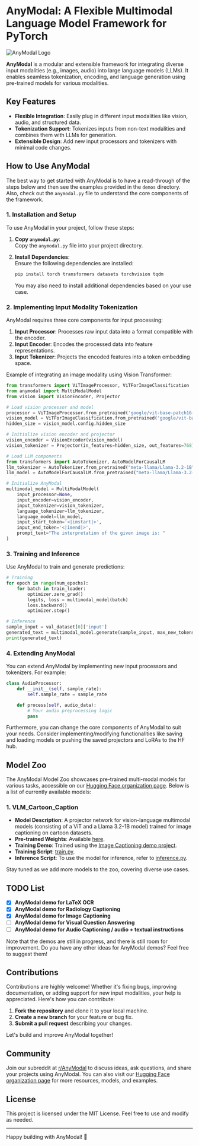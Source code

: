 # AnyModal: A Flexible Multimodal Language Model Framework for PyTorch

![AnyModal Logo](anymodal.png)

**AnyModal** is a modular and extensible framework for integrating diverse input modalities (e.g., images, audio) into large language models (LLMs). It enables seamless tokenization, encoding, and language generation using pre-trained models for various modalities.

## Key Features

- **Flexible Integration**: Easily plug in different input modalities like vision, audio, and structured data.
- **Tokenization Support**: Tokenizes inputs from non-text modalities and combines them with LLMs for generation.
- **Extensible Design**: Add new input processors and tokenizers with minimal code changes.

## How to Use AnyModal

The best way to get started with AnyModal is to have a read-through of the steps below and then see the examples provided in the `demos` directory. Also, check out the `anymodal.py` file to understand the core components of the framework.

### 1. Installation and Setup

To use AnyModal in your project, follow these steps:

1. **Copy `anymodal.py`**:  
   Copy the `anymodal.py` file into your project directory.

2. **Install Dependencies**:  
   Ensure the following dependencies are installed:
   ```bash
   pip install torch transformers datasets torchvision tqdm
   ```
   You may also need to install additional dependencies based on your use case.

### 2. Implementing Input Modality Tokenization

AnyModal requires three core components for input processing:

1. **Input Processor**: Processes raw input data into a format compatible with the encoder.
2. **Input Encoder**: Encodes the processed data into feature representations.
3. **Input Tokenizer**: Projects the encoded features into a token embedding space.

Example of integrating an image modality using Vision Transformer:

```python
from transformers import ViTImageProcessor, ViTForImageClassification
from anymodal import MultiModalModel
from vision import VisionEncoder, Projector

# Load vision processor and model
processor = ViTImageProcessor.from_pretrained('google/vit-base-patch16-224')
vision_model = ViTForImageClassification.from_pretrained('google/vit-base-patch16-224')
hidden_size = vision_model.config.hidden_size

# Initialize vision encoder and projector
vision_encoder = VisionEncoder(vision_model)
vision_tokenizer = Projector(in_features=hidden_size, out_features=768)

# Load LLM components
from transformers import AutoTokenizer, AutoModelForCausalLM
llm_tokenizer = AutoTokenizer.from_pretrained("meta-llama/Llama-3.2-1B")
llm_model = AutoModelForCausalLM.from_pretrained("meta-llama/Llama-3.2-1B")

# Initialize AnyModal
multimodal_model = MultiModalModel(
    input_processor=None,
    input_encoder=vision_encoder,
    input_tokenizer=vision_tokenizer,
    language_tokenizer=llm_tokenizer,
    language_model=llm_model,
    input_start_token='<|imstart|>',
    input_end_token='<|imend|>',
    prompt_text="The interpretation of the given image is: "
)
```

### 3. Training and Inference

Use AnyModal to train and generate predictions:

```python
# Training
for epoch in range(num_epochs):
    for batch in train_loader:
        optimizer.zero_grad()
        logits, loss = multimodal_model(batch)
        loss.backward()
        optimizer.step()

# Inference
sample_input = val_dataset[0]['input']
generated_text = multimodal_model.generate(sample_input, max_new_tokens=30)
print(generated_text)
```

### 4. Extending AnyModal

You can extend AnyModal by implementing new input processors and tokenizers. For example:

```python
class AudioProcessor:
    def __init__(self, sample_rate):
        self.sample_rate = sample_rate

    def process(self, audio_data):
        # Your audio preprocessing logic
        pass
```
Furthermore, you can change the core components of AnyModal to suit your needs. Consider implementing/modifying functionalities like saving and loading models or pushing the saved projectors and LoRAs to the HF hub.

## Model Zoo

The AnyModal Model Zoo showcases pre-trained multi-modal models for various tasks, accessible on our [Hugging Face organization page](https://huggingface.co/AnyModal). Below is a list of currently available models:

### 1. VLM_Cartoon_Caption

- **Model Description**: A projector network for vision-language multimodal models (consisting of a ViT and a Llama 3.2-1B model) trained for image captioning on cartoon datasets.
- **Pre-trained Weights**: Available [here](https://huggingface.co/AnyModal/VLM_Cartoon_Caption).
- **Training Demo**: Trained using the [Image Captioning demo project](https://github.com/ritabratamaiti/AnyModal/tree/main/Image%20Captioning).
- **Training Script**: [train.py](https://github.com/ritabratamaiti/AnyModal/blob/main/Image%20Captioning/train.py).
- **Inference Script**: To use the model for inference, refer to [inference.py](https://github.com/ritabratamaiti/AnyModal/blob/main/Image%20Captioning/inference.py).

Stay tuned as we add more models to the zoo, covering diverse use cases.

## TODO List

- [x] **AnyModal demo for LaTeX OCR**  
- [x] **AnyModal demo for Radiology Captioning**  
- [x] **AnyModal demo for Image Captioning**  
- [ ] **AnyModal demo for Visual Question Answering**  
- [ ] **AnyModal demo for Audio Captioning / audio + textual instructions**  

Note that the demos are still in progress, and there is still room for improvement.
Do you have any other ideas for AnyModal demos? Feel free to suggest them!

## Contributions

Contributions are highly welcome! Whether it's fixing bugs, improving documentation, or adding support for new input modalities, your help is appreciated. Here's how you can contribute:

1. **Fork the repository** and clone it to your local machine.
2. **Create a new branch** for your feature or bug fix.
3. **Submit a pull request** describing your changes.

Let's build and improve AnyModal together!

## Community

Join our subreddit at [r/AnyModal](https://www.reddit.com/r/AnyModal) to discuss ideas, ask questions, and share your projects using AnyModal. You can also visit our [Hugging Face organization page](https://huggingface.co/AnyModal) for more resources, models, and examples.

## License

This project is licensed under the MIT License. Feel free to use and modify as needed.

---

Happy building with AnyModal! 🚀
